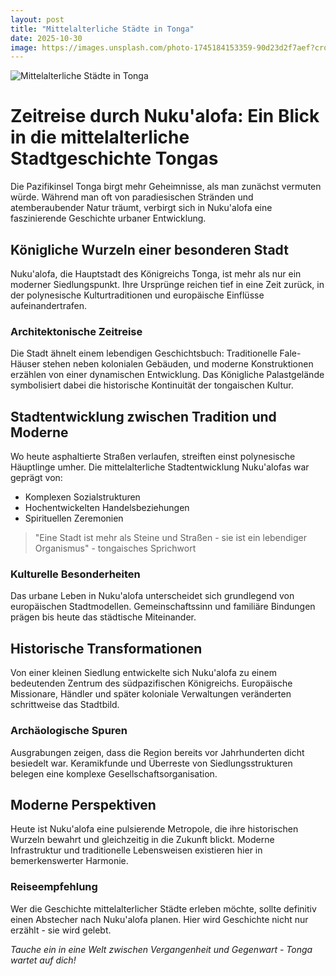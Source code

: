 ```yaml
---
layout: post
title: "Mittelalterliche Städte in Tonga"
date: 2025-10-30
image: https://images.unsplash.com/photo-1745184153359-90d23d2f7aef?crop=entropy&cs=tinysrgb&fit=max&fm=jpg&ixid=M3w3OTQ0MzZ8MHwxfHNlYXJjaHwxfHxNaXR0ZWxhbHRlcmxpY2hlJTIwU3QlQzMlQTRkdGUlMjBUb25nYXxlbnwwfDB8fHwxNzYxNzk1NDU3fDA&ixlib=rb-4.1.0&q=80&w=1080
---
```


![Mittelalterliche Städte in Tonga](https://images.unsplash.com/photo-1745184153359-90d23d2f7aef?crop=entropy&cs=tinysrgb&fit=max&fm=jpg&ixid=M3w3OTQ0MzZ8MHwxfHNlYXJjaHwxfHxNaXR0ZWxhbHRlcmxpY2hlJTIwU3QlQzMlQTRkdGUlMjBUb25nYXxlbnwwfDB8fHwxNzYxNzk1NDU3fDA&ixlib=rb-4.1.0&q=80&w=1080)

# Zeitreise durch Nuku'alofa: Ein Blick in die mittelalterliche Stadtgeschichte Tongas

Die Pazifikinsel Tonga birgt mehr Geheimnisse, als man zunächst vermuten würde. Während man oft von paradiesischen Stränden und atemberaubender Natur träumt, verbirgt sich in Nuku'alofa eine faszinierende Geschichte urbaner Entwicklung.

## Königliche Wurzeln einer besonderen Stadt

Nuku'alofa, die Hauptstadt des Königreichs Tonga, ist mehr als nur ein moderner Siedlungspunkt. Ihre Ursprünge reichen tief in eine Zeit zurück, in der polynesische Kulturtraditionen und europäische Einflüsse aufeinandertrafen.

### Architektonische Zeitreise

Die Stadt ähnelt einem lebendigen Geschichtsbuch: Traditionelle Fale-Häuser stehen neben kolonialen Gebäuden, und moderne Konstruktionen erzählen von einer dynamischen Entwicklung. Das Königliche Palastgelände symbolisiert dabei die historische Kontinuität der tongaischen Kultur.

## Stadtentwicklung zwischen Tradition und Moderne

Wo heute asphaltierte Straßen verlaufen, streiften einst polynesische Häuptlinge umher. Die mittelalterliche Stadtentwicklung Nuku'alofas war geprägt von:

- Komplexen Sozialstrukturen
- Hochentwickelten Handelsbeziehungen
- Spirituellen Zeremonien

> "Eine Stadt ist mehr als Steine und Straßen - sie ist ein lebendiger Organismus" - tongaisches Sprichwort

### Kulturelle Besonderheiten

Das urbane Leben in Nuku'alofa unterscheidet sich grundlegend von europäischen Stadtmodellen. Gemeinschaftssinn und familiäre Bindungen prägen bis heute das städtische Miteinander.

## Historische Transformationen

Von einer kleinen Siedlung entwickelte sich Nuku'alofa zu einem bedeutenden Zentrum des südpazifischen Königreichs. Europäische Missionare, Händler und später koloniale Verwaltungen veränderten schrittweise das Stadtbild.

### Archäologische Spuren

Ausgrabungen zeigen, dass die Region bereits vor Jahrhunderten dicht besiedelt war. Keramikfunde und Überreste von Siedlungsstrukturen belegen eine komplexe Gesellschaftsorganisation.

## Moderne Perspektiven

Heute ist Nuku'alofa eine pulsierende Metropole, die ihre historischen Wurzeln bewahrt und gleichzeitig in die Zukunft blickt. Moderne Infrastruktur und traditionelle Lebensweisen existieren hier in bemerkenswerter Harmonie.

### Reiseempfehlung

Wer die Geschichte mittelalterlicher Städte erleben möchte, sollte definitiv einen Abstecher nach Nuku'alofa planen. Hier wird Geschichte nicht nur erzählt - sie wird gelebt.

*Tauche ein in eine Welt zwischen Vergangenheit und Gegenwart - Tonga wartet auf dich!*